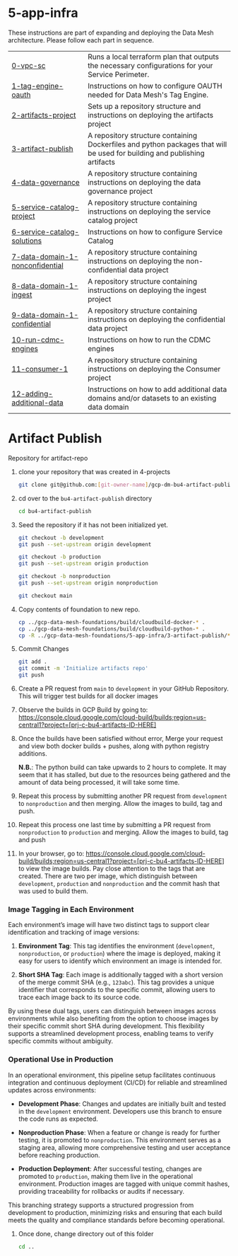 # 5-app-infra

These instructions are part of expanding and deploying the Data Mesh architecture.  Please follow each part in sequence.

<table>
<tbody>
<tr>
<td><a href="../0-vpc-sc">0-vpc-sc</a></td>
<td>Runs a local terraform plan that outputs the necessary configurations for your Service Perimeter.</td>
</tr>
<tr>
<td><a href="../1-tag-engine-oauth">1-tag-engine-oauth</a></td>
<td>Instructions on how to configure OAUTH needed for Data Mesh's Tag Engine.</td>
</tr>
<tr>
<td><a href="../2-artifacts-project">2-artifacts-project</a></td>
<td>Sets up a repository structure and instructions on deploying the artifacts project</td>
</tr>
<tr>
<td><a href="../3-artifact-publish">3-artifact-publish</a></td>
<td>A repository structure containing Dockerfiles and python packages that will be used for building and publishing artifacts</td>
</tr>
<tr>
<td><a href="../4-data-governance">4-data-governance</a></td>
<td>A repository structure containing instructions on deploying the data governance project</td>
</tr>
<tr>
<td><a href="../5-service-catalog-project">5-service-catalog-project</a></td>
<td>A repository structure containing instructions on deploying the service catalog project</td>
</tr>
<tr>
<td><a href="../6-service-catalog-solutions">6-service-catalog-solutions</a></td>
<td>Instructions on how to configure Service Catalog</td>
</tr>
<tr>
<td><a href="../7-data-domain-1-nonconfidential">7-data-domain-1-nonconfidential</a></td>
<td>A repository structure containing instructions on deploying the non-confidential data project</td>
</tr>
<tr>
<td><a href="../8-data-domain-1-ingest">8-data-domain-1-ingest</a></td>
<td>A repository structure containing instructions on deploying the ingest project</td>
</tr>
<tr>
<td><a href="../9-data-domain-1-confidential">9-data-domain-1-confidential</a></td>
<td>A repository structure containing instructions on deploying the confidential data project</td>
</tr>
<tr>
<td><a href="../10-run-cdmc-engines">10-run-cdmc-engines</a></td>
<td>Instructions on how to run the CDMC engines</td>
</tr>
<tr>
<td><a href="../11-consumer-1">11-consumer-1</a></td>
<td>A repository structure containing instructions on deploying the Consumer project</td>
</tr>
<tr>
<td><a href="../12-adding-additional-data">12-adding-additional-data</a></td>
<td>Instructions on how to add additional data domains and/or datasets to an existing data domain</td>
</tr>
</tbody>
</table>

# Artifact Publish
Repository for artifact-repo

1. clone your repository that was created in 4-projects
   ```bash
   git clone git@github.com:[git-owner-name]/gcp-dm-bu4-artifact-publish.git bu4-artifact-publish
   ```

1. cd over to the `bu4-artifact-publish` directory
    ```bash
    cd bu4-artifact-publish
    ```

1. Seed the repository if it has not been initialized yet.

   ```bash
   git checkout -b development
   git push --set-upstream origin development

   git checkout -b production
   git push --set-upstream origin production

   git checkout -b nonproduction
   git push --set-upstream origin nonproduction

   git checkout main
   ```

1. Copy contents of foundation to new repo.

   ```bash
   cp ../gcp-data-mesh-foundations/build/cloudbuild-docker-* .
   cp ../gcp-data-mesh-foundations/build/cloudbuild-python-* .
   cp -R ../gcp-data-mesh-foundations/5-app-infra/3-artifact-publish/* .
   ```

1. Commit Changes
   ```bash
   git add .
   git commit -m 'Initialize artifacts repo'
   git push
   ```

1. Create a PR request from `main` to `development` in your GitHub Repository.  This will trigger test builds for all docker images

1. Observe the builds in GCP Build by going to: https://console.cloud.google.com/cloud-build/builds;region=us-central1?project=[prj-c-bu4-artifacts-ID-HERE]

1. Once the builds have been satisfied without error, Merge your request and view both docker builds + pushes, along with python registry additions.

   **N.B.**: The python build can take upwards to 2 hours to complete. It may seem that it has stalled, but due to the resources being gathered and the amount of data being processed, it will take some time.

1. Repeat this process by submitting another PR request from `development` to `nonproduction` and then merging. Allow the images to build, tag and push.

1. Repeat this process one last time by submitting a PR request from `nonproduction` to `production` and merging.  Allow the images to build, tag and push

1. In your browser, go to: https://console.cloud.google.com/cloud-build/builds;region=us-central1?project=[prj-c-bu4-artifacts-ID-HERE] to view the image builds.  Pay close attention to the tags that are created.  There are two per image, which distinguish between `development`, `production` and `nonproduction` and the commit hash that was used to build them.

### Image Tagging in Each Environment

Each environment’s image will have two distinct tags to support clear identification and tracking of image versions:

1. **Environment Tag**: This tag identifies the environment (`development`, `nonproduction`, or `production`) where the image is deployed, making it easy for users to identify which environment an image is intended for.

2. **Short SHA Tag**: Each image is additionally tagged with a short version of the merge commit SHA (e.g., `123abc`). This tag provides a unique identifier that corresponds to the specific commit, allowing users to trace each image back to its source code.

By using these dual tags, users can distinguish between images across environments while also benefiting from the option to choose images by their specific commit short SHA during development. This flexibility supports a streamlined development process, enabling teams to verify specific commits without ambiguity.

### Operational Use in Production

In an operational environment, this pipeline setup facilitates continuous integration and continuous deployment (CI/CD) for reliable and streamlined updates across environments:

- **Development Phase**: Changes and updates are initially built and tested in the `development` environment. Developers use this branch to ensure the code runs as expected.

- **Nonproduction Phase**: When a feature or change is ready for further testing, it is promoted to `nonproduction`. This environment serves as a staging area, allowing more comprehensive testing and user acceptance before reaching production.

- **Production Deployment**: After successful testing, changes are promoted to `production`, making them live in the operational environment. Production images are tagged with unique commit hashes, providing traceability for rollbacks or audits if necessary.

This branching strategy supports a structured progression from development to production, minimizing risks and ensuring that each build meets the quality and compliance standards before becoming operational.

1. Once done, change directory out of this folder
   ```bash
   cd ..
   ```